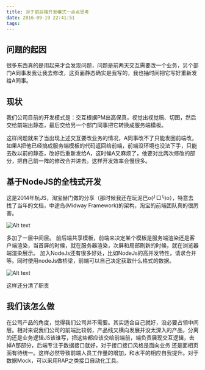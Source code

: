 ```yaml
---
title: 对于前后端开发模式一点点思考
date: 2016-09-19 22:41:51
tags:
---
```


## 问题的起因

很多东西真的是用起来才会发现问题，问题是前两天交互需要改一个业务，另个部门A同事发我让我去修改，这页面静态确实是我写的，我也抽时间把它写好重新发给A同事。

## 现状

我们公司目前的开发模式是：交互根据PM出高保真，视觉出视觉稿、切图，然后交给前端出静态，最后交给另一个部门同事把它转换成服务端模板。

这样问题就来了当出现上述交互要改业务的情况，A同事改不了只能发回前端改，如果A把他已经搞成服务端模板的代码返回给前端，前端没环境也没法下手，只能去改以前的静态，改好后重新发给A，这时候A又麻烦了，他要对比两次修改的部分，把自己前一阵的修改合并进去。这样开发效率会慢很多。

## 基于NodeJS的全栈式开发

这是2014年杭JS，淘宝赫门做的分享（那时候我还在玩泥巴o(╯□╰)o），特意去找了当年的文档，中途岛(Midway Framework)的架构，淘宝的前端团队真的很厉害。

![Alt text](http://ob6nlbpso.bkt.clouddn.com/T1xW8OFrXkXXXK71TW-590-611.png)

多加了一层中间层。
前后端共享模板，前端来决定某个模板是服务端渲染还是客户端渲染，当首屏的时候，就在服务器渲染，次屏和局部刷新的时候，就在浏览器端渲染展示。
加入NodeJs还有很多好处，比如NodeJs的高并发特性，请求合并等。同时使用nodeJs做桥梁，前端可以自己决定获取什么格式的数据。

![Alt text](http://ob6nlbpso.bkt.clouddn.com/sp160926_225215.png)

这样还分清了职责

## 我们该怎么做

在公司产品的角度，觉得我们公司并不需要。其实适合自己就好，没必要占领中间层。相对来说我们公司的前端比较弱，产品线又横向发展并没太深入的产品，分离的还是业务逻辑JS该谁写，把这些都应该交给前端前，端负责展现交互逻辑，去掉A那部分，后端专注于数据接口就好，对于接口接口风格是面向业务 还是面相页面有待统一。这样必然导致前端人员工作量的增加，和水平的相应自我提升。对于数据Mock，可以采用RAP之类接口自动化工具。
